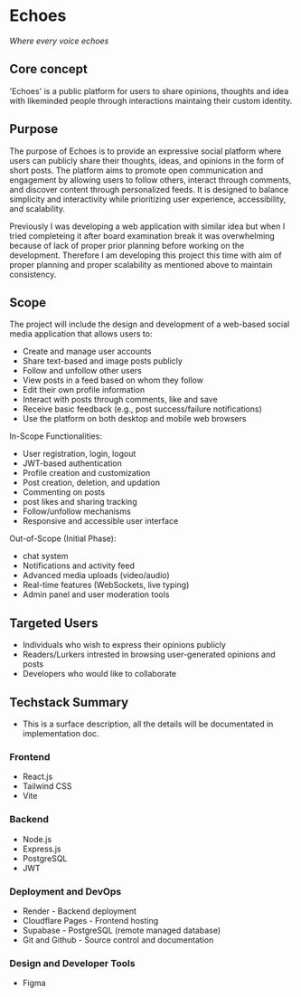 # Echoes
*Where every voice echoes*

## Core concept
'Echoes' is a public platform for users to share opinions, thoughts and idea with likeminded people 
through interactions maintaing their custom identity.

## Purpose
The purpose of Echoes is to provide an expressive social platform where users can publicly share their thoughts, ideas, and opinions in the form of short posts. The platform aims to promote open communication and engagement by allowing users to follow others, interact through comments, and discover content through personalized feeds. It is designed to balance simplicity and interactivity while prioritizing user experience, accessibility, and scalability.

Previously I was developing a web application with similar idea but when I tried completeing it after board examination break it was overwhelming because of lack of proper prior planning before working on the development. Therefore I am developing this project this time with aim of proper planning and proper scalability as mentioned above to maintain consistency.

## Scope 
The project will include the design and development of a web-based social media application that allows users to:
- Create and manage user accounts
- Share text-based and image posts publicly
- Follow and unfollow other users
- View posts in a feed based on whom they follow
- Edit their own profile information
- Interact with posts through comments, like and save
- Receive basic feedback (e.g., post success/failure notifications)
- Use the platform on both desktop and mobile web browsers

In-Scope Functionalities:
- User registration, login, logout
- JWT-based authentication
- Profile creation and customization
- Post creation, deletion, and updation
- Commenting on posts
- post likes and sharing tracking
- Follow/unfollow mechanisms
- Responsive and accessible user interface

Out-of-Scope (Initial Phase):
- chat system
- Notifications and activity feed
- Advanced media uploads (video/audio)
- Real-time features (WebSockets, live typing)
- Admin panel and user moderation tools

## Targeted Users
- Individuals who wish to express their opinions publicly 
- Readers/Lurkers intrested in browsing user-generated opinions and posts 
- Developers who would like to collaborate

## Techstack Summary 
* This is a surface description, all the details will be documentated in implementation doc.

### Frontend
- React.js
- Tailwind CSS
- Vite

### Backend
- Node.js
- Express.js
- PostgreSQL
- JWT

### Deployment and DevOps
- Render - Backend deployment
- Cloudflare Pages - Frontend hosting
- Supabase - PostgreSQL (remote managed database)
- Git and Github - Source control and documentation

### Design and Developer Tools
- Figma





